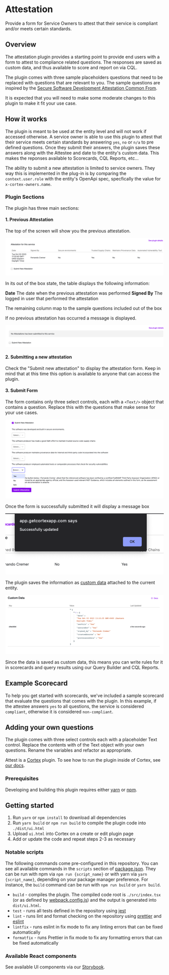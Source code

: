 # Attestation

Provide a form for Service Owners to attest that their service is compliant and/or meets certain standards.


## Overview

The attestation plugin provides a starting point to provide end users with a form to attest to compliance related questions. The responses are saved as custom data, and thus available to score and report on via CQL. 

The plugin comes with three sample placeholders questions that need to be replaced with questions that are relevant to you. The sample questions are inspired by the [Secure Software Development Attestation Common From](https://www.cisa.gov/sites/default/files/2023-04/secure-software-self-attestation_common-form_508.pdf).

It is expected that you will need to make some moderate changes to this plugin to make it fit your use case.

## How it works

The plugin is meant to be used at the entity level and will not work if accessed otherwise. A service owner is able to use this plugin to attest that their service meets certain standards by answering `yes`, `no` or `n/a` to pre defined questions. Once they submit their answers, the plugin saves these answers along with the Attestee and date to the entity's custom data. This makes the reponses available to Scorecards, CQL Reports, etc...

The ability to submit a new attestation is limited to service owners. They way this is implemented in the plug-in is by comparing the `context.user.role` with the entity's OpenApi spec, specfically the value for `x-cortex-owners.name`.

### Plugin Sections

The plugin has three main sections: 

#### 1. Previous Attestation

The top of the screen will show you the previous attestation. 

![Previous Attestations](img/attestations.png)

In its out of the box state, the table displays the following information:

**Date** The date when the previous attestation was performed
**Signed By** The logged in user that performed the attestation

The remaining column map to the sample questions included out of the box

If no previous attestation has occurred a message is displayed.

![No Attestations](img/no_attestations.png)

#### 2. Submitting a new attestation

Check the "Submit new attestation" to display the attestation form. Keep in mind that at this time this option is available to anyone that can access the plugin.

#### 3. Submit Form

The form contains only three select controls, each with a `<Text/>` object that contains a question. Replace this with the questions that make sense for your use cases.

![Sample Form](img/sample_form.png)

Once the form is successfully submitted it will display a message box

![success](img/success.png)

 The plugin saves the information as [custom data](https://docs.cortex.io/docs/reference/basics/custom-data) attached to the current entity.

 ![Custom Data](img/custom-data.png)

 Since the data is saved as custom data, this means you can write rules for it in scorecards and query results using our Query Builder and CQL Reports.


## Example Scorecard

To help you get started with scorecards, we've included a sample scorecard that evaluate the questions that comes with the plugin. In this example, if the attestee answers `yes` to all questions, the service is considered `compliant`, otherwise it is considered `non-compliant`.

## Adding your own questions

The plugin comes with three select controls each with a placeholder Text control. Replace the contents with of the Text object with your own questions. Rename the variables and refactor as appropriate.




Attest is a [Cortex](https://www.cortex.io/) plugin. To see how to run the plugin inside of Cortex, see [our docs](https://docs.cortex.io/docs/plugins).

### Prerequisites

Developing and building this plugin requires either [yarn](https://classic.yarnpkg.com/lang/en/docs/install/) or [npm](https://docs.npmjs.com/downloading-and-installing-node-js-and-npm).

## Getting started

1. Run `yarn` or `npm install` to download all dependencies
2. Run `yarn build` or `npm run build` to compile the plugin code into `./dist/ui.html`
3. Upload `ui.html` into Cortex on a create or edit plugin page
4. Add or update the code and repeat steps 2-3 as necessary

### Notable scripts

The following commands come pre-configured in this repository. You can see all available commands in the `scripts` section of [package.json](./package.json). They can be run with npm via `npm run {script_name}` or with yarn via `yarn {script_name}`, depending on your package manager preference. For instance, the `build` command can be run with `npm run build` or `yarn build`.

- `build` - compiles the plugin. The compiled code root is `./src/index.tsx` (or as defined by [webpack.config.js](webpack.config.js)) and the output is generated into `dist/ui.html`.
- `test` - runs all tests defined in the repository using [jest](https://jestjs.io/)
- `lint` - runs lint and format checking on the repository using [prettier](https://prettier.io/) and [eslint](https://eslint.org/)
- `lintfix` - runs eslint in fix mode to fix any linting errors that can be fixed automatically
- `formatfix` - runs Prettier in fix mode to fix any formatting errors that can be fixed automatically

### Available React components

See available UI components via our [Storybook](https://cortexapps.github.io/plugin-core/).

